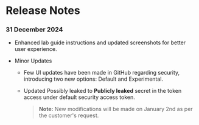 # Release Notes

### 31 December 2024

- Enhanced lab guide instructions and updated screenshots for better user experience.

- Minor Updates 

    - Few UI updates have been made in GitHub regarding security, introducing two new options: Default and Experimental.
    - Updated Possibly leaked to **Publicly leaked** secret in the token access under default security access token.

      > **Note:** New modifications will be made on January 2nd as per the customer's request.